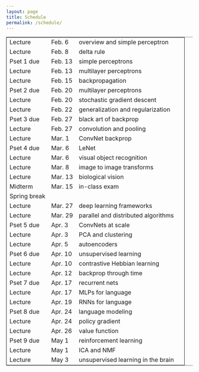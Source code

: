 ```yaml
---
layout: page
title: Schedule
permalink: /schedule/
---
```

<script src="https://code.jquery.com/jquery-3.1.1.js"
        integrity="sha256-16cdPddA6VdVInumRGo6IbivbERE8p7CQR3HzTBuELA="
        crossorigin="anonymous"></script>

<script>
 $(document).ready(function(){
     $('td:contains("Pset")').closest('tr').css('background-color','LemonChiffon');
     $('td:contains("exam")').closest('tr').css('background-color','LightSalmon');
 });
</script>
<table border="2" cellspacing="0" cellpadding="6" rules="groups" frame="hsides">


<colgroup>
<col  class="org-left" />

<col  class="org-left" />

<col  class="org-left" />

<col  class="org-left" />
</colgroup>
<tbody>
<tr>
<td class="org-left">Lecture</td>
<td class="org-left">Feb. 6</td>
<td class="org-left">overview and simple perceptron</td>
<td class="org-left">&#xa0;</td>
</tr>

<tr>
<td class="org-left">Lecture</td>
<td class="org-left">Feb. 8</td>
<td class="org-left">delta rule</td>
<td class="org-left">&#xa0;</td>
</tr>

<tr>
<td class="org-left">Pset 1 due</td>
<td class="org-left">Feb. 13</td>
<td class="org-left">simple perceptrons</td>
<td class="org-left">&#xa0;</td>
</tr>

<tr>
<td class="org-left">Lecture</td>
<td class="org-left">Feb. 13</td>
<td class="org-left">multilayer perceptrons</td>
<td class="org-left">&#xa0;</td>
</tr>

<tr>
<td class="org-left">Lecture</td>
<td class="org-left">Feb. 15</td>
<td class="org-left">backpropagation</td>
<td class="org-left">&#xa0;</td>
</tr>

<tr>
<td class="org-left">Pset 2 due</td>
<td class="org-left">Feb. 20</td>
<td class="org-left">multilayer perceptrons</td>
<td class="org-left">&#xa0;</td>
</tr>

<tr>
<td class="org-left">Lecture</td>
<td class="org-left">Feb. 20</td>
<td class="org-left">stochastic gradient descent</td>
<td class="org-left">&#xa0;</td>
</tr>

<tr>
<td class="org-left">Lecture</td>
<td class="org-left">Feb. 22</td>
<td class="org-left">generalization and regularization</td>
<td class="org-left">&#xa0;</td>
</tr>

<tr>
<td class="org-left">Pset 3 due</td>
<td class="org-left">Feb. 27</td>
<td class="org-left">black art of backprop</td>
<td class="org-left">&#xa0;</td>
</tr>

<tr>
<td class="org-left">Lecture</td>
<td class="org-left">Feb. 27</td>
<td class="org-left">convolution and pooling</td>
<td class="org-left">&#xa0;</td>
</tr>

<tr>
<td class="org-left">Lecture</td>
<td class="org-left">Mar. 1</td>
<td class="org-left">ConvNet backprop</td>
<td class="org-left">&#xa0;</td>
</tr>

<tr>
<td class="org-left">Pset 4 due</td>
<td class="org-left">Mar. 6</td>
<td class="org-left">LeNet</td>
<td class="org-left">&#xa0;</td>
</tr>

<tr>
<td class="org-left">Lecture</td>
<td class="org-left">Mar. 6</td>
<td class="org-left">visual object recognition</td>
<td class="org-left">&#xa0;</td>
</tr>

<tr>
<td class="org-left">Lecture</td>
<td class="org-left">Mar. 8</td>
<td class="org-left">image to image transforms</td>
<td class="org-left">&#xa0;</td>
</tr>

<tr>
<td class="org-left">Lecture</td>
<td class="org-left">Mar. 13</td>
<td class="org-left">biological vision</td>
<td class="org-left">&#xa0;</td>
</tr>

<tr>
<td class="org-left">Midterm</td>
<td class="org-left">Mar. 15</td>
<td class="org-left">in-class exam</td>
<td class="org-left">&#xa0;</td>
</tr>

<tr>
<td class="org-left">Spring break</td>
<td class="org-left">&#xa0;</td>
<td class="org-left">&#xa0;</td>
<td class="org-left">&#xa0;</td>
</tr>

<tr>
<td class="org-left">Lecture</td>
<td class="org-left">Mar. 27</td>
<td class="org-left">deep learning frameworks</td>
<td class="org-left">&#xa0;</td>
</tr>

<tr>
<td class="org-left">Lecture</td>
<td class="org-left">Mar. 29</td>
<td class="org-left">parallel and distributed algorithms</td>
<td class="org-left">&#xa0;</td>
</tr>

<tr>
<td class="org-left">Pset 5 due</td>
<td class="org-left">Apr. 3</td>
<td class="org-left">ConvNets at scale</td>
<td class="org-left">&#xa0;</td>
</tr>

<tr>
<td class="org-left">Lecture</td>
<td class="org-left">Apr. 3</td>
<td class="org-left">PCA and clustering</td>
<td class="org-left">&#xa0;</td>
</tr>

<tr>
<td class="org-left">Lecture</td>
<td class="org-left">Apr. 5</td>
<td class="org-left">autoencoders</td>
<td class="org-left">&#xa0;</td>
</tr>

<tr>
<td class="org-left">Pset 6 due</td>
<td class="org-left">Apr. 10</td>
<td class="org-left">unsupervised learning</td>
<td class="org-left">&#xa0;</td>
</tr>

<tr>
<td class="org-left">Lecture</td>
<td class="org-left">Apr. 10</td>
<td class="org-left">contrastive Hebbian learning</td>
<td class="org-left">&#xa0;</td>
</tr>

<tr>
<td class="org-left">Lecture</td>
<td class="org-left">Apr. 12</td>
<td class="org-left">backprop through time</td>
<td class="org-left">&#xa0;</td>
</tr>

<tr>
<td class="org-left">Pset 7 due</td>
<td class="org-left">Apr. 17</td>
<td class="org-left">recurrent nets</td>
<td class="org-left">&#xa0;</td>
</tr>

<tr>
<td class="org-left">Lecture</td>
<td class="org-left">Apr. 17</td>
<td class="org-left">MLPs for language</td>
<td class="org-left">&#xa0;</td>
</tr>

<tr>
<td class="org-left">Lecture</td>
<td class="org-left">Apr. 19</td>
<td class="org-left">RNNs for language</td>
<td class="org-left">&#xa0;</td>
</tr>

<tr>
<td class="org-left">Pset 8 due</td>
<td class="org-left">Apr. 24</td>
<td class="org-left">language modeling</td>
<td class="org-left">&#xa0;</td>
</tr>

<tr>
<td class="org-left">Lecture</td>
<td class="org-left">Apr. 24</td>
<td class="org-left">policy gradient</td>
<td class="org-left">&#xa0;</td>
</tr>

<tr>
<td class="org-left">Lecture</td>
<td class="org-left">Apr. 26</td>
<td class="org-left">value function</td>
<td class="org-left">&#xa0;</td>
</tr>

<tr>
<td class="org-left">Pset 9 due</td>
<td class="org-left">May 1</td>
<td class="org-left">reinforcement learning</td>
<td class="org-left">&#xa0;</td>
</tr>

<tr>
<td class="org-left">Lecture</td>
<td class="org-left">May 1</td>
<td class="org-left">ICA and NMF</td>
<td class="org-left">&#xa0;</td>
</tr>

<tr>
<td class="org-left">Lecture</td>
<td class="org-left">May 3</td>
<td class="org-left">unsupervised learning in the brain</td>
<td class="org-left">&#xa0;</td>
</tr>
</tbody>
</table>
